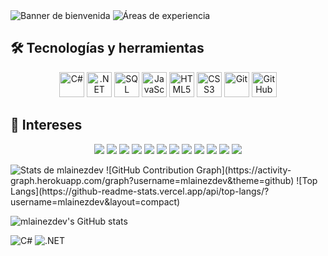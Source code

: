   <picture>
    <source srcset="https://res.cloudinary.com/dmydsvqhk/image/upload/v1748145712/banner_noche_bi2fky.png" media="(prefers-color-scheme: dark)">
    <source srcset="https://res.cloudinary.com/dmydsvqhk/image/upload/v1748145712/BANNER_DIA_pi3td7.png" media="(prefers-color-scheme: light)">
    <img src="https://res.cloudinary.com/dmydsvqhk/image/upload/v1748145712/BANNER_DIA_pi3td7.png" alt="Banner de bienvenida">
  </picture>

  <picture>
    <source srcset="https://res.cloudinary.com/dmydsvqhk/image/upload/v1748219495/Areas_noche_recorte_crg7jv.png" media="(prefers-color-scheme: dark)">
    <source srcset="https://res.cloudinary.com/dmydsvqhk/image/upload/v1748219495/Areas_dia_Recorte_gkx19g.png" media="(prefers-color-scheme: light)">
    <img src="https://res.cloudinary.com/dmydsvqhk/image/upload/v1748219495/Areas_dia_Recorte_gkx19g.png" alt="Áreas de experiencia">
  </picture>

## 🛠️ Tecnologías y herramientas

<p align="center">
  <img src="https://cdn.jsdelivr.net/gh/devicons/devicon/icons/csharp/csharp-original.svg" alt="C#" height="40" />
  <img src="https://cdn.jsdelivr.net/gh/devicons/devicon/icons/dot-net/dot-net-original.svg" alt=".NET" height="40" />
  <img src="https://cdn.jsdelivr.net/gh/devicons/devicon/icons/sqlite/sqlite-original.svg" alt="SQL" height="40" />
  <img src="https://cdn.jsdelivr.net/gh/devicons/devicon/icons/javascript/javascript-original.svg" alt="JavaScript" height="40" />
  <img src="https://cdn.jsdelivr.net/gh/devicons/devicon/icons/html5/html5-original.svg" alt="HTML5" height="40" />
  <img src="https://cdn.jsdelivr.net/gh/devicons/devicon/icons/css3/css3-original.svg" alt="CSS3" height="40" />
  <img src="https://cdn.jsdelivr.net/gh/devicons/devicon/icons/git/git-original.svg" alt="Git" height="40" />
  <img src="https://cdn.jsdelivr.net/gh/devicons/devicon/icons/github/github-original.svg" alt="GitHub" height="40" />
</p>

## 🎯 Intereses

<p align="center">
  <!-- Backend y APIs -->
  <img src="https://img.shields.io/badge/C%23-239120?style=for-the-badge&logo=c-sharp&logoColor=white" />
  <img src="https://img.shields.io/badge/.NET-512BD4?style=for-the-badge&logo=dotnet&logoColor=white" />
  <img src="https://img.shields.io/badge/RESTful-API-6DB33F?style=for-the-badge&logo=rest&logoColor=white" />
  <img src="https://img.shields.io/badge/Microservices-Architecture-blueviolet?style=for-the-badge&logo=microgen&logoColor=white" />
  <img src="https://img.shields.io/badge/SQL-003B57?style=for-the-badge&logo=sqlite&logoColor=white" />
  <!-- Web -->
  <img src="https://img.shields.io/badge/HTML5-E34F26?style=for-the-badge&logo=html5&logoColor=white" />
  <img src="https://img.shields.io/badge/CSS3-1572B6?style=for-the-badge&logo=css3&logoColor=white" />
  <img src="https://img.shields.io/badge/JavaScript-F7DF1E?style=for-the-badge&logo=javascript&logoColor=black" />
  <!-- DevOps & Cloud -->
  <img src="https://img.shields.io/badge/Git-F05032?style=for-the-badge&logo=git&logoColor=white" />
  <img src="https://img.shields.io/badge/GitHub-181717?style=for-the-badge&logo=github&logoColor=white" />
  <img src="https://img.shields.io/badge/Azure-0078D4?style=for-the-badge&logo=azure-devops&logoColor=white" />
  <img src="https://img.shields.io/badge/Cloud-Computing-00C7B7?style=for-the-badge&logo=cloudflare&logoColor=white" />
  
</p>

<picture>
  <source srcset="https://github-readme-stats.vercel.app/api?username=mlainezdev&theme=dark" media="(prefers-color-scheme: dark)" />
  <source srcset="https://github-readme-stats.vercel.app/api?username=mlainezdev&theme=default" media="(prefers-color-scheme: light)" />
  <img src="https://github-readme-stats.vercel.app/api?username=mlainezdev&theme=default" alt="Stats de mlainezdev" />
</picture>
![GitHub Contribution Graph](https://activity-graph.herokuapp.com/graph?username=mlainezdev&theme=github)
![Top Langs](https://github-readme-stats.vercel.app/api/top-langs/?username=mlainezdev&layout=compact)

![mlainezdev's GitHub stats](https://github-readme-stats.vercel.app/api?username=mlainezdev&show_icons=true&theme=radical)

![C#](https://img.shields.io/badge/C%23-239120?style=for-the-badge&logo=c-sharp&logoColor=white)
![.NET](https://img.shields.io/badge/.NET-512BD4?style=for-the-badge&logo=dotnet&logoColor=white)
<!--
**mlainezdev/mlainezdev** is a ✨ _special_ ✨ repository because its `README.md` (this file) appears on your GitHub profile.

Here are some ideas to get you started:

- 🔭 I’m currently working on ...
- 🌱 I’m currently learning ...
- 👯 I’m looking to collaborate on ...
- 🤔 I’m looking for help with ...
- 💬 Ask me about ...
- 📫 How to reach me: ...
- 😄 Pronouns: ...
- ⚡ Fun fact: ...
-->
